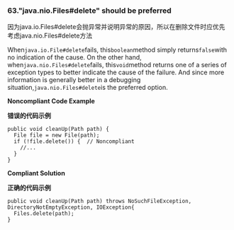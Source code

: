 ### 63."java.nio.Files#delete" should be preferred

因为java.io.Files#delete会抛异常并说明异常的原因，所以在删除文件时应优先考虑java.nio.Files#delete方法

When`java.io.File#delete`fails, this`boolean`method simply returns`false`with no indication of the cause. On the other hand, when`java.nio.Files#delete`fails, this`void`method returns one of a series of exception types to better indicate the cause of the failure. And since more information is generally better in a debugging situation,`java.nio.Files#delete`is the preferred option.


**Noncompliant Code Example**

**错误的代码示例**

```
public void cleanUp(Path path) {
  File file = new File(path);
  if (!file.delete()) {  // Noncompliant
    //...
  }
}
```

**Compliant Solution**

**正确的代码示例**


```
public void cleanUp(Path path) throws NoSuchFileException, DirectoryNotEmptyException, IOException{
  Files.delete(path);
}
```